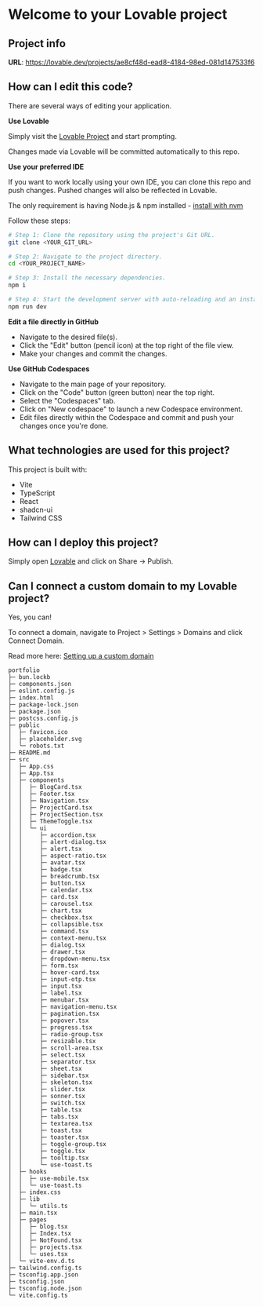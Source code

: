 # Welcome to your Lovable project

## Project info

**URL**: https://lovable.dev/projects/ae8cf48d-ead8-4184-98ed-081d147533f6

## How can I edit this code?

There are several ways of editing your application.

**Use Lovable**

Simply visit the [Lovable Project](https://lovable.dev/projects/ae8cf48d-ead8-4184-98ed-081d147533f6) and start prompting.

Changes made via Lovable will be committed automatically to this repo.

**Use your preferred IDE**

If you want to work locally using your own IDE, you can clone this repo and push changes. Pushed changes will also be reflected in Lovable.

The only requirement is having Node.js & npm installed - [install with nvm](https://github.com/nvm-sh/nvm#installing-and-updating)

Follow these steps:

```sh
# Step 1: Clone the repository using the project's Git URL.
git clone <YOUR_GIT_URL>

# Step 2: Navigate to the project directory.
cd <YOUR_PROJECT_NAME>

# Step 3: Install the necessary dependencies.
npm i

# Step 4: Start the development server with auto-reloading and an instant preview.
npm run dev
```

**Edit a file directly in GitHub**

- Navigate to the desired file(s).
- Click the "Edit" button (pencil icon) at the top right of the file view.
- Make your changes and commit the changes.

**Use GitHub Codespaces**

- Navigate to the main page of your repository.
- Click on the "Code" button (green button) near the top right.
- Select the "Codespaces" tab.
- Click on "New codespace" to launch a new Codespace environment.
- Edit files directly within the Codespace and commit and push your changes once you're done.

## What technologies are used for this project?

This project is built with:

- Vite
- TypeScript
- React
- shadcn-ui
- Tailwind CSS

## How can I deploy this project?

Simply open [Lovable](https://lovable.dev/projects/ae8cf48d-ead8-4184-98ed-081d147533f6) and click on Share -> Publish.

## Can I connect a custom domain to my Lovable project?

Yes, you can!

To connect a domain, navigate to Project > Settings > Domains and click Connect Domain.

Read more here: [Setting up a custom domain](https://docs.lovable.dev/tips-tricks/custom-domain#step-by-step-guide)

```
portfolio
├─ bun.lockb
├─ components.json
├─ eslint.config.js
├─ index.html
├─ package-lock.json
├─ package.json
├─ postcss.config.js
├─ public
│  ├─ favicon.ico
│  ├─ placeholder.svg
│  └─ robots.txt
├─ README.md
├─ src
│  ├─ App.css
│  ├─ App.tsx
│  ├─ components
│  │  ├─ BlogCard.tsx
│  │  ├─ Footer.tsx
│  │  ├─ Navigation.tsx
│  │  ├─ ProjectCard.tsx
│  │  ├─ ProjectSection.tsx
│  │  ├─ ThemeToggle.tsx
│  │  └─ ui
│  │     ├─ accordion.tsx
│  │     ├─ alert-dialog.tsx
│  │     ├─ alert.tsx
│  │     ├─ aspect-ratio.tsx
│  │     ├─ avatar.tsx
│  │     ├─ badge.tsx
│  │     ├─ breadcrumb.tsx
│  │     ├─ button.tsx
│  │     ├─ calendar.tsx
│  │     ├─ card.tsx
│  │     ├─ carousel.tsx
│  │     ├─ chart.tsx
│  │     ├─ checkbox.tsx
│  │     ├─ collapsible.tsx
│  │     ├─ command.tsx
│  │     ├─ context-menu.tsx
│  │     ├─ dialog.tsx
│  │     ├─ drawer.tsx
│  │     ├─ dropdown-menu.tsx
│  │     ├─ form.tsx
│  │     ├─ hover-card.tsx
│  │     ├─ input-otp.tsx
│  │     ├─ input.tsx
│  │     ├─ label.tsx
│  │     ├─ menubar.tsx
│  │     ├─ navigation-menu.tsx
│  │     ├─ pagination.tsx
│  │     ├─ popover.tsx
│  │     ├─ progress.tsx
│  │     ├─ radio-group.tsx
│  │     ├─ resizable.tsx
│  │     ├─ scroll-area.tsx
│  │     ├─ select.tsx
│  │     ├─ separator.tsx
│  │     ├─ sheet.tsx
│  │     ├─ sidebar.tsx
│  │     ├─ skeleton.tsx
│  │     ├─ slider.tsx
│  │     ├─ sonner.tsx
│  │     ├─ switch.tsx
│  │     ├─ table.tsx
│  │     ├─ tabs.tsx
│  │     ├─ textarea.tsx
│  │     ├─ toast.tsx
│  │     ├─ toaster.tsx
│  │     ├─ toggle-group.tsx
│  │     ├─ toggle.tsx
│  │     ├─ tooltip.tsx
│  │     └─ use-toast.ts
│  ├─ hooks
│  │  ├─ use-mobile.tsx
│  │  └─ use-toast.ts
│  ├─ index.css
│  ├─ lib
│  │  └─ utils.ts
│  ├─ main.tsx
│  ├─ pages
│  │  ├─ blog.tsx
│  │  ├─ Index.tsx
│  │  ├─ NotFound.tsx
│  │  ├─ projects.tsx
│  │  └─ uses.tsx
│  └─ vite-env.d.ts
├─ tailwind.config.ts
├─ tsconfig.app.json
├─ tsconfig.json
├─ tsconfig.node.json
└─ vite.config.ts

```